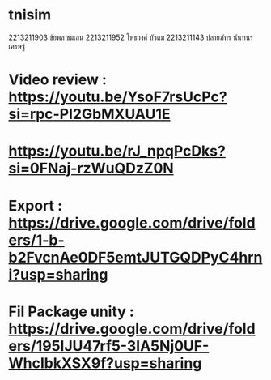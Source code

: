 # tnisim
2213211903 ขัยพล ชมเสน
2213211952 โพธวงศ์ บัวตม
2213211143 ปลายภัทร นันทนรเศรษฐ์ 

# Video review : https://youtu.be/YsoF7rsUcPc?si=rpc-PI2GbMXUAU1E
#                https://youtu.be/rJ_npqPcDks?si=0FNaj-rzWuQDzZ0N
# Export : https://drive.google.com/drive/folders/1-b-b2FvcnAe0DF5emtJUTGQDPyC4hrni?usp=sharing
# Fil Package unity : https://drive.google.com/drive/folders/195IJU47rf5-3IA5Nj0UF-WhcIbkXSX9f?usp=sharing
